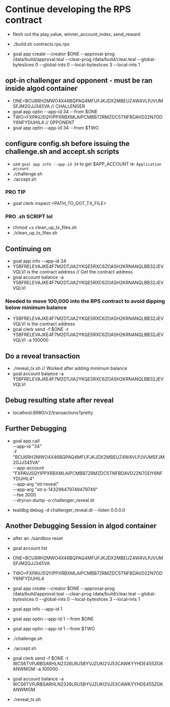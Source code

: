 # Continue developing the RPS contract

- flesh out the play_value, winner_account_index, send_reward

- ./build.sh contracts.rps.rps

- goal app create --creator $ONE --approval-prog /data/build/approval.teal --clear-prog /data/build/clear.teal --global-byteslices 0 --global-ints 0 --local-byteslices 3 --local-ints 1

## opt-in challenger and opponent - must be ran inside algod container

- ONE=BCU6RH2MWO4X46BQPAQ4MFUFJKJDX2MBEUZ4W4VLPJVUMSFJM2GJJ345VA // CHALLENGER
- goal app optin --app-id 34 --from $ONE
- TWO=FXPAVJ5QYIPPXRBXMLAIPCMBB72RMZDC5TNFBDAVD22N7ODY6NFYDUHIL4 // OPPONENT
- goal app optin --app-id 34 --from $TWO

## configure config.sh before issuing the challenge.sh and accept.sh scripts

- use `goal app info --app-id 34` to get $APP_ACCOUNT ie: `Application account`
- ./challenge.sh
- ./accept.sh

### PRO TIP

- goal clerk inspect <PATH_TO_DOT_TX_FILE>

### PRO .sh SCRIPT lol

- chmod +x clean_up_tx_files.sh
- ./clean_up_tx_files.sh

## Continuing on

- goal app info --app-id 34
- Y5BFRELEVAJKE4F7M2DTJIA2YKQE5RXC6ZOASH2KRNANQLBB32JEVVQLVI is the contract address // Get the contract address
- goal account balance -a Y5BFRELEVAJKE4F7M2DTJIA2YKQE5RXC6ZOASH2KRNANQLBB32JEVVQLVI

### Needed to move 100,000 into the RPS contract to avoid dipping below minimum balance

- Y5BFRELEVAJKE4F7M2DTJIA2YKQE5RXC6ZOASH2KRNANQLBB32JEVVQLVI is the contract address
- goal clerk send -f $ONE -t Y5BFRELEVAJKE4F7M2DTJIA2YKQE5RXC6ZOASH2KRNANQLBB32JEVVQLVI -a 100000

## Do a reveal transaction

- ./reveal_tx.sh // Worked after adding minimum balance
- goal account balance -a Y5BFRELEVAJKE4F7M2DTJIA2YKQE5RXC6ZOASH2KRNANQLBB32JEVVQLVI

## Debug resulting state after reveal

- localhost:8980/v2/transactions?pretty

## Further Debugging

- goal app call \
    --app-id "34" \
    -f "BCU6RH2MWO4X46BQPAQ4MFUFJKJDX2MBEUZ4W4VLPJVUMSFJM2GJJ345VA" \
    --app-account "FXPAVJ5QYIPPXRBXMLAIPCMBB72RMZDC5TNFBDAVD22N7ODY6NFYDUHIL4" \
    --app-arg "str:reveal" \
    --app-arg "str:s-143298479749479749" \
    --fee 3000 \
    --dryrun-dump -o challenger_reveal.dr

- tealdbg debug -d challenger_reveal.dr --listen 0.0.0.0

## Another Debugging Session in algod container

- after an ./sandbox reset
- goal account list

- ONE=BCU6RH2MWO4X46BQPAQ4MFUFJKJDX2MBEUZ4W4VLPJVUMSFJM2GJJ345VA
- TWO=FXPAVJ5QYIPPXRBXMLAIPCMBB72RMZDC5TNFBDAVD22N7ODY6NFYDUHIL4
- goal app create --creator $ONE --approval-prog /data/build/approval.teal --clear-prog /data/build/clear.teal --global-byteslices 0 --global-ints 0 --local-byteslices 3 --local-ints 1
- goal app info --app-id 1
- goal app optin --app-id 1 --from $ONE
- goal app optin --app-id 1 --from $TWO
- ./challenge.sh
- ./accept.sh
- goal clerk send -f $ONE -t WCS6TVPJRBSARHLN2326LRU5BYVJZUKI2VJ53CAWKYYHDE455ZGKANWMGM -a 100000
- goal account balance -a WCS6TVPJRBSARHLN2326LRU5BYVJZUKI2VJ53CAWKYYHDE455ZGKANWMGM
- ./reveal_tx.sh
